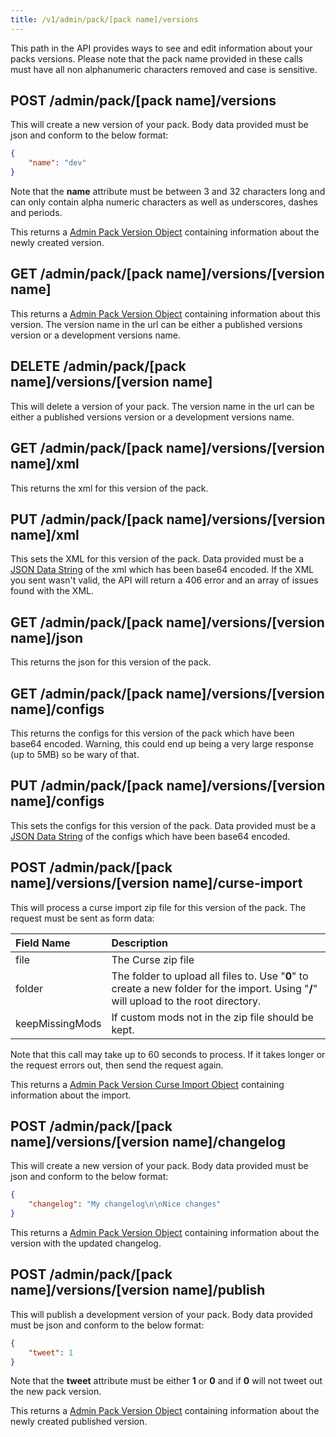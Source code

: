 ```yaml
---
title: /v1/admin/pack/[pack name]/versions
---
```


This path in the API provides ways to see and edit information about your packs versions. Please note that the pack name
provided in these calls must have all non alphanumeric characters removed and case is sensitive.

## POST /admin/pack/[pack name]/versions

This will create a new version of your pack. Body data provided must be json and conform to the below format:

```json
{
    "name": "dev"
}
```

Note that the **name** attribute must be between 3 and 32 characters long and can only contain alpha numeric characters
as well as underscores, dashes and periods.

This returns a [Admin Pack Version Object](/api-docs/v1/objects/admin/pack-version) containing information about the
newly created version.

## GET /admin/pack/[pack name]/versions/[version name]

This returns a [Admin Pack Version Object](/api-docs/v1/objects/admin/pack-version) containing information about this
version. The version name in the url can be either a published versions version or a development versions name.

## DELETE /admin/pack/[pack name]/versions/[version name]

This will delete a version of your pack. The version name in the url can be either a published versions version or a
development versions name.

## GET /admin/pack/[pack name]/versions/[version name]/xml

This returns the xml for this version of the pack.

## PUT /admin/pack/[pack name]/versions/[version name]/xml

This sets the XML for this version of the pack. Data provided must be a
[JSON Data String](/api-docs/v1/objects/json-data-string) of the xml which has been base64 encoded. If the XML you sent
wasn't valid, the API will return a 406 error and an array of issues found with the XML.

## GET /admin/pack/[pack name]/versions/[version name]/json

This returns the json for this version of the pack.

## GET /admin/pack/[pack name]/versions/[version name]/configs

This returns the configs for this version of the pack which have been base64 encoded. Warning, this could end up being a
very large response (up to 5MB) so be wary of that.

## PUT /admin/pack/[pack name]/versions/[version name]/configs

This sets the configs for this version of the pack. Data provided must be a
[JSON Data String](/api-docs/v1/objects/json-data-string) of the configs which have been base64 encoded.

## POST /admin/pack/[pack name]/versions/[version name]/curse-import

This will process a curse import zip file for this version of the pack. The request must be sent as form data:

| Field Name      | Description                                                                                                                            |
| :-------------- | :------------------------------------------------------------------------------------------------------------------------------------- |
| file            | The Curse zip file                                                                                                                     |
| folder          | The folder to upload all files to. Use "**0**" to create a new folder for the import. Using "**/**" will upload to the root directory. |
| keepMissingMods | If custom mods not in the zip file should be kept.                                                                                     |

Note that this call may take up to 60 seconds to process. If it takes longer or the request errors out, then send the
request again.

This returns a [Admin Pack Version Curse Import Object](/api-docs/v1/objects/admin/pack-version-curse-import)
containing information about the import.

## POST /admin/pack/[pack name]/versions/[version name]/changelog

This will create a new version of your pack. Body data provided must be json and conform to the below format:

```json
{
    "changelog": "My changelog\n\nNice changes"
}
```

This returns a [Admin Pack Version Object](/api-docs/v1/objects/admin/pack-version) containing information about the
version with the updated changelog.

## POST /admin/pack/[pack name]/versions/[version name]/publish

This will publish a development version of your pack. Body data provided must be json and conform to the below format:

```json
{
    "tweet": 1
}
```

Note that the **tweet** attribute must be either **1** or **0** and if **0** will not tweet out the new pack version.

This returns a [Admin Pack Version Object](/api-docs/v1/objects/admin/pack-version) containing information about the
newly created published version.
